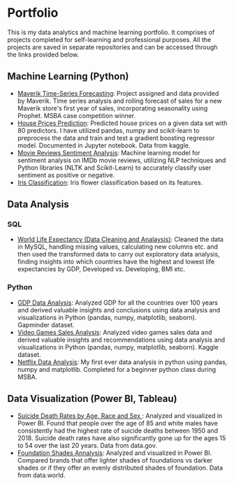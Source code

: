 # Portfolio
This is my data analytics and machine learning portfolio. It comprises of projects completed for self-learning and professional purposes. All the projects are saved in separate repositories and can be accessed through the links provided below. 

## Machine Learning (Python)

- [Maverik Time-Series Forecasting](https://github.com/bhoomika-jp/Maverik-Sales-Forecasting): Project assigned and data provided by Maverik. Time series analysis and rolling forecast of sales for a new Maverik store's first year of sales, incorporating seasonality using Prophet. MSBA case competition winner.
- [House Prices Prediction](https://github.com/bhoomika-jp/Predicting-House-Prices): Predicted house prices on a given data set with 80 predictors. I have utilized pandas, numpy and scikit-learn to preprocess the data and train and test a gradient boosting regressor model. Documented in Jupyter notebook. Data from kaggle. 
- [Movie Reviews Sentiment Analysis](https://github.com/bhoomika-jp/Movie-Reviews-Sentiment-Analysis): Machine learning model for sentiment analysis on IMDb movie reviews, utilizing NLP techniques and Python libraries (NLTK and Scikit-Learn) to accurately classify user sentiment as positive or negative.
- [Iris Classification](https://github.com/bhoomika-jp/Machine_Learning_Mastery/blob/main/Iris__ML.ipynb): Iris flower classification based on its features.

## Data Analysis 

### SQL
- [World Life Expectancy (Data Cleaning and Analaysis)](https://github.com/bhoomika-jp/World-Life-Expectancy): Cleaned the data in MySQL, handling missing values, calculating new columns etc. and then used the transformed data to carry out exploratory data analysis, finding insights into which countries have the highest and lowest life expectancies by GDP, Developed vs. Developing, BMI etc.

### Python
- [GDP Data Analysis](https://github.com/bhoomika-jp/GDP-Data-Analysis): Analyzed GDP for all the countries over 100 years and derived valuable insights and conclusions using data analysis and visualizations in Python (pandas, numpy, matplotlib, seaborn). Gapminder dataset. 
- [Video Games Sales Analysis](https://github.com/bhoomika-jp/Video-Games-Sales-Analysis): Analyzed video games sales data and derived valuable insights and recommendations using data analysis and visualizations in Python (pandas, numpy, matplotlib, seaborn). Kaggle dataset. 
- [Netflix Data Analysis](https://github.com/bhoomika-jp/MSBA-Coursework/blob/main/Netflix/Bhoomika_Final_Project.ipynb): My first ever data analysis in python using pandas, numpy and matplotlib. Completed for a beginner python class during MSBA. 

## Data Visualization (Power BI, Tableau)

- <ins>Suicide Death Rates by Age, Race and Sex </ins>: Analyzed and visualized in Power BI. Found that people over the age of 85 and white males have consistently had the highest rate of suicide deaths between 1950 and 2018. Suicide death rates have also significantly gone up for the ages 15 to 54 over the last 20 years. Data from data.gov.
- <ins>Foundation Shades Annalysis</ins>: Analyzed and visualized in Power BI. Compared brands that offer lighter shades of foundations vs darker shades or if they offer an evenly distributed shades of foundation. Data from data.world.
